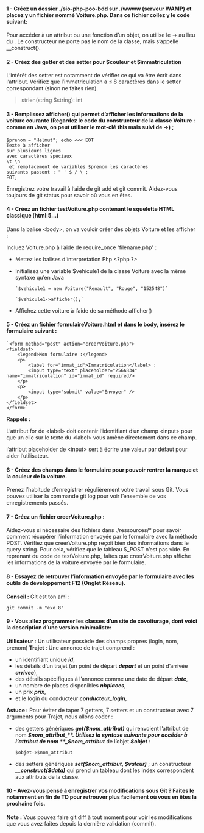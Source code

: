 #### 1 - Créez un dossier ./sio-php-poo-bdd sur ./wwww (serveur WAMP) et placez y un fichier nommé Voiture.php. Dans ce fichier collez y le code suivant:

Pour accéder à un attribut ou une fonction d’un objet, on utilise le -> au lieu du .
Le constructeur ne porte pas le nom de la classe, mais s’appelle \_\_construct().

#### 2 - Créez des getter et des setter pour $couleur et $immatriculation

L’intérêt des setter est notamment de vérifier ce qui va être écrit dans l’attribut.
Vérifiez que l’immatriculation a ≤ 8 caractères dans le setter correspondant (sinon ne faites rien).

> strlen(string $string): int

#### 3 - Remplissez afficher() qui permet d’afficher les informations de la voiture courante (Regardez le code du constructeur de la classe Voiture : comme en Java, on peut utiliser le mot-clé this mais suivi de ->) ;

    $prenom = "Helmut"; echo <<< EOT
    Texte à afficher
    sur plusieurs lignes
    avec caractères spéciaux
    \t \n
     et remplacement de variables $prenom les caractères
    suivants passent : " ' $ / \ ;
    EOT;

Enregistrez votre travail à l’aide de git add et git commit. Aidez-vous toujours de git status pour savoir où vous en êtes.

#### 4 - Créez un fichier testVoiture.php contenant le squelette HTML classique (html:5...)

Dans la balise \<body>, on va vouloir créer des objets Voiture et les afficher :

Incluez Voiture.php à l’aide de require_once 'filename.php' :

-   Mettez les balises d'interpretation Php \<?php \?>

-   Initialisez une variable $vehicule1 de la classe Voiture avec la même syntaxe qu’en Java

        `$vehicule1 = new Voiture("Renault", "Rouge", "152548")`

        `$vehicule1->afficher();`

-   Affichez cette voiture à l’aide de sa méthode afficher()

#### 5 - Créez un fichier formulaireVoiture.html et dans le body, insérez le formulaire suivant :

    `<form method="post" action="creerVoiture.php">
    <fieldset>
        <legend>Mon formulaire :</legend>
        <p>
            <label for="immat_id">Immatriculation</label> :
            <input type="text" placeholder="256AB34" name="immatriculation" id="immat_id" required/>
        </p>
        <p>
            <input type="submit" value="Envoyer" />
        </p>
    </fieldset>
    </form>`

**Rappels :**

L’attribut for de \<label> doit contenir l’identifiant d’un champ \<input> pour que un clic sur le texte du \<label> vous amène directement dans ce champ.

l’attribut placeholder de \<input> sert à écrire une valeur par défaut pour aider l’utilisateur.

#### 6 - Créez des champs dans le formulaire pour pouvoir rentrer la marque et la couleur de la voiture.

Prenez l’habitude d’enregistrer régulièrement votre travail sous Git. Vous pouvez utiliser la commande git log pour voir l’ensemble de vos enregistrements passés.

#### 7 - Créez un fichier creerVoiture.php :

Aidez-vous si nécessaire des fichiers dans ./ressources/\* pour savoir comment récupérer l’information envoyée par le formulaire avec la méthode POST.
Vérifiez que creerVoiture.php reçoit bien des informations dans le query string. Pour cela, vérifiez que le tableau $\_POST n’est pas vide.
En reprenant du code de testVoiture.php, faites que creerVoiture.php affiche les informations de la voiture envoyée par le formulaire.

#### 8 - Essayez de retrouver l’information envoyée par le formulaire avec les outils de développement F12 (Onglet Réseau).

**Conseil :** Git est ton ami :

    git commit -m "exo 8"

#### 9 - Vous allez programmer les classes d’un site de covoiturage, dont voici la description d’une version minimaliste:

**Utilisateur** : Un utilisateur possède des champs propres (login, nom, prenom)
**Trajet** : Une annonce de trajet comprend :

-   un identifiant unique **_id_**,
-   les détails d’un trajet (un point de départ **_depart_** et un point d’arrivée **_arrivee_**),
-   des détails spécifiques à l’annonce comme une date de départ **_date_**,
-   un nombre de places disponibles **_nbplaces_**,
-   un prix **_prix_**,
-   et le login du conducteur **_conducteur_login_**,

**Astuce :** Pour éviter de taper 7 getters, 7 setters et un constructeur avec 7 arguments pour Trajet, nous allons coder :

-   des getters génériques **_get(\$nom_attribut)_** qui renvoient l’attribut de nom **_$nom_attribut_**. Utilisez la syntaxe suivante pour accéder à l’attribut de nom **_$nom_attribut_** de l’objet **_$objet_** :

    `$objet->$nom_attribut`

-   des setters génériques **_set(\$nom_attribut, \$valeur)_** ;
    un constructeur **_\_\_construct($data)_** qui prend un tableau dont les index correspondent aux attributs de la classe.

#### 10 - Avez-vous pensé à enregistrer vos modifications sous Git ? Faites le notamment en fin de TD pour retrouver plus facilement où vous en êtes la prochaine fois.

**Note :** Vous pouvez faire git diff à tout moment pour voir les modifications que vous avez faites depuis la dernière validation (commit).
